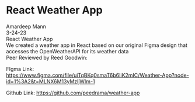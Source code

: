 # React Weather App

Amardeep Mann  
3-24-23  
React Weather App  
We created a weather app in React based on our original Figma design that accesses the OpenWeatherAPI for its weather data  
Peer Reviewed by Reed Goodwin: 


FIgma Link: https://www.figma.com/file/uiTqBKq0smaT6b6IiK2mIC/Weather-App?node-id=1%3A2&t=MLNX6M13yMzljWIm-1

Github Link: https://github.com/peedrama/weather-app

